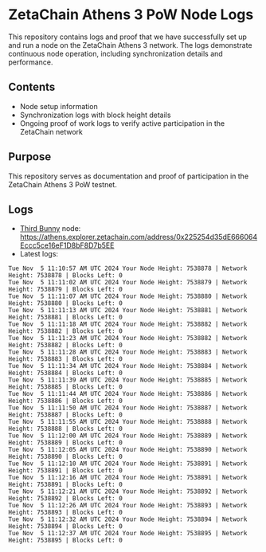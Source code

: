 # ZetaChain Athens 3 PoW Node Logs
This repository contains logs and proof that we have successfully set up and run a node on the ZetaChain Athens 3 network. The logs demonstrate continuous node operation, including synchronization details and performance.

## Contents
- Node setup information
- Synchronization logs with block height details
- Ongoing proof of work logs to verify active participation in the ZetaChain network

## Purpose
This repository serves as documentation and proof of participation in the ZetaChain Athens 3 PoW testnet.

## Logs

- [Third Bunny](https://thirdbunny.xyz/) node: https://athens.explorer.zetachain.com/address/0x225254d35dE666064Eccc5ce16eF1D8bF8D7b5EE
- Latest logs:
```
Tue Nov  5 11:10:57 AM UTC 2024 Your Node Height: 7538878 | Network Height: 7538878 | Blocks Left: 0
Tue Nov  5 11:11:02 AM UTC 2024 Your Node Height: 7538879 | Network Height: 7538879 | Blocks Left: 0
Tue Nov  5 11:11:07 AM UTC 2024 Your Node Height: 7538880 | Network Height: 7538880 | Blocks Left: 0
Tue Nov  5 11:11:13 AM UTC 2024 Your Node Height: 7538881 | Network Height: 7538881 | Blocks Left: 0
Tue Nov  5 11:11:18 AM UTC 2024 Your Node Height: 7538882 | Network Height: 7538882 | Blocks Left: 0
Tue Nov  5 11:11:23 AM UTC 2024 Your Node Height: 7538882 | Network Height: 7538882 | Blocks Left: 0
Tue Nov  5 11:11:28 AM UTC 2024 Your Node Height: 7538883 | Network Height: 7538883 | Blocks Left: 0
Tue Nov  5 11:11:34 AM UTC 2024 Your Node Height: 7538884 | Network Height: 7538884 | Blocks Left: 0
Tue Nov  5 11:11:39 AM UTC 2024 Your Node Height: 7538885 | Network Height: 7538885 | Blocks Left: 0
Tue Nov  5 11:11:44 AM UTC 2024 Your Node Height: 7538886 | Network Height: 7538886 | Blocks Left: 0
Tue Nov  5 11:11:50 AM UTC 2024 Your Node Height: 7538887 | Network Height: 7538887 | Blocks Left: 0
Tue Nov  5 11:11:55 AM UTC 2024 Your Node Height: 7538888 | Network Height: 7538888 | Blocks Left: 0
Tue Nov  5 11:12:00 AM UTC 2024 Your Node Height: 7538889 | Network Height: 7538889 | Blocks Left: 0
Tue Nov  5 11:12:05 AM UTC 2024 Your Node Height: 7538890 | Network Height: 7538890 | Blocks Left: 0
Tue Nov  5 11:12:10 AM UTC 2024 Your Node Height: 7538891 | Network Height: 7538891 | Blocks Left: 0
Tue Nov  5 11:12:16 AM UTC 2024 Your Node Height: 7538891 | Network Height: 7538891 | Blocks Left: 0
Tue Nov  5 11:12:21 AM UTC 2024 Your Node Height: 7538892 | Network Height: 7538892 | Blocks Left: 0
Tue Nov  5 11:12:26 AM UTC 2024 Your Node Height: 7538893 | Network Height: 7538893 | Blocks Left: 0
Tue Nov  5 11:12:32 AM UTC 2024 Your Node Height: 7538894 | Network Height: 7538894 | Blocks Left: 0
Tue Nov  5 11:12:37 AM UTC 2024 Your Node Height: 7538895 | Network Height: 7538895 | Blocks Left: 0
```
